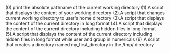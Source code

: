 (0).print the absolute pathname of the current working directory
(1).A script that displays the content of your working directory
(2).A script that changes current working directory to user's home directory
(3).A script that displays the content of the current directory in long format
(4).A script that displays the content of the current directory including hidden files in long format
(5).A script that displays the content of the current directory including hidden files in long format while user and group in numericals
(6).A script that creates a directory named my_first_directory in the /tmp/ directory

